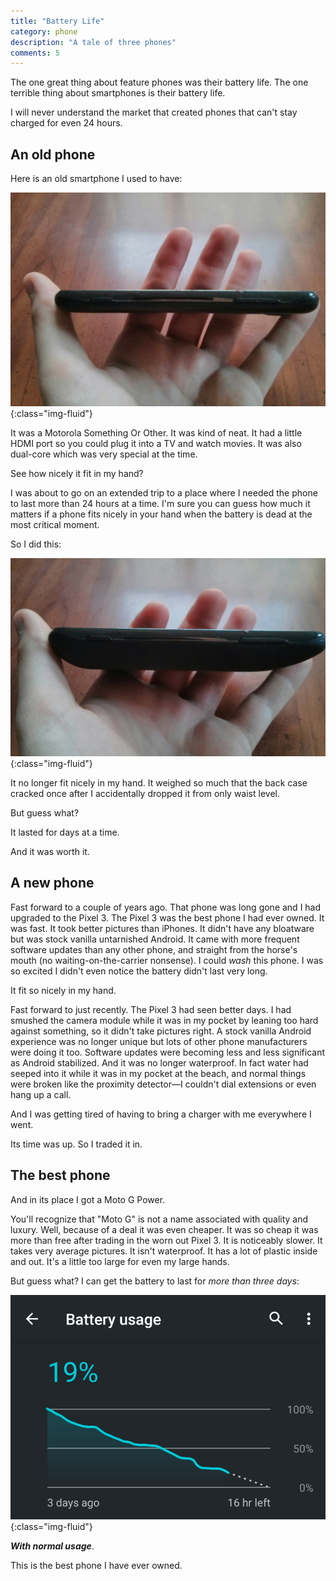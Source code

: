 ```yaml
---
title: "Battery Life"
category: phone
description: "A tale of three phones"
comments: 5
---
```


The one great thing about feature phones was their battery life. The one
terrible thing about smartphones is their battery life.

I will never understand the market that created phones that can't stay charged
for even 24 hours.

## An old phone

Here is an old smartphone I used to have:

![An old phone that fit nicely in my hand](/assets/img/battery-life/before.jpg){:class="img-fluid"}

It was a Motorola Something Or Other. It was kind of neat. It had a little HDMI
port so you could plug it into a TV and watch movies. It was also dual-core
which was very special at the time.

See how nicely it fit in my hand?

I was about to go on an extended trip to a place where I needed the phone to
last more than 24 hours at a time. I'm sure you can guess how much it matters if
a phone fits nicely in your hand when the battery is dead at the most critical
moment.

So I did this:

![That phone after giving it a hulking battery](/assets/img/battery-life/after.jpg){:class="img-fluid"}

It no longer fit nicely in my hand. It weighed so much that the back case
cracked once after I accidentally dropped it from only waist level.

But guess what?

It lasted for days at a time.

And it was worth it.

## A new phone

Fast forward to a couple of years ago. That phone was long gone and I had
upgraded to the Pixel 3. The Pixel 3 was the best phone I had ever owned. It was
fast. It took better pictures than iPhones. It didn't have any bloatware but was
stock vanilla untarnished Android. It came with more frequent software updates
than any other phone, and straight from the horse's mouth (no
waiting-on-the-carrier nonsense). I could _wash_ this phone. I was so excited I
didn't even notice the battery didn't last very long.

It fit so nicely in my hand.

Fast forward to just recently. The Pixel 3 had seen better days. I had smushed
the camera module while it was in my pocket by leaning too hard against
something, so it didn't take pictures right. A stock vanilla Android experience
was no longer unique but lots of other phone manufacturers were doing it too.
Software updates were becoming less and less significant as Android stabilized.
And it was no longer waterproof. In fact water had seeped into it while it was
in my pocket at the beach, and normal things were broken like the proximity
detector&mdash;I couldn't dial extensions or even hang up a call.

And I was getting tired of having to bring a charger with me everywhere I went.

Its time was up. So I traded it in.

## The best phone

And in its place I got a Moto G Power.

You'll recognize that "Moto G" is not a name associated with quality and luxury.
Well, because of a deal it was even cheaper. It was so cheap it was more than
free after trading in the worn out Pixel 3. It is noticeably slower. It takes
very average pictures. It isn't waterproof. It has a lot of plastic inside and
out. It's a little too large for even my large hands.

But guess what? I can get the battery to last for _more than three days_:

![More than three days of battery life](/assets/img/battery-life/long-battery-life.png){:class="img-fluid"}

___With normal usage___.

This is the best phone I have ever owned.